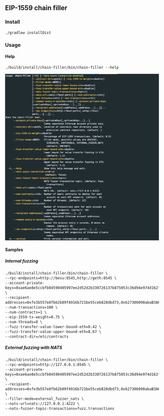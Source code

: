 ## EIP-1559 chain filler

### Install
```shell script
./gradlew installDist
```
### Usage

#### Help
```shell script
./build/install/chain-filler/bin/chain-filler --help
```
![Help](./img/sample-help.png)
#### Samples

##### Internal fuzzing

```shell script
./build/install/chain-filler/bin/chain-filler \
--rpc-endpoints=http://besu:8545,http://geth:8545 \
--account-private-keys=0xae6ae8e5ccbfb04590405997ee2d52d2b330726137b875053c36d94e974d162f \
--recipient-addresses=0xfe3b557e8fb62b89f4916b721be55ceb828dbd73,0x627306090abaB3A6e1400e9345bC60c78a8BEf57
--num-transactions=100 \
--num-contracts=1 \
--eip-1559-tx-weight=0.75 \
--num-threads=8 \
--fuzz-transfer-value-lower-bound-eth=0.42 \
--fuzz-transfer-value-upper-bound-eth=8.67 \
--contract-dir=/etc/contracts
```

##### External fuzzing with NATS

```shell script
./build/install/chain-filler/bin/chain-filler \
--rpc-endpoints=http://127.0.0.1:8545 \
--account-private-keys=0xae6ae8e5ccbfb04590405997ee2d52d2b330726137b875053c36d94e974d162f,0xc87509a1c067bbde78beb793e6fa76530b6382a4c0241e5e4a9ec0a0f44dc0d3 \
--recipient-addresses=0xfe3b557e8fb62b89f4916b721be55ceb828dbd73,0x627306090abaB3A6e1400e9345bC60c78a8BEf57 \
--filler-mode=external_fuzzer_nats \
--nats-url=nats://127.0.0.1:4222 \
--nats-fuzzer-topic-transactions=fuzz.transactions
```

